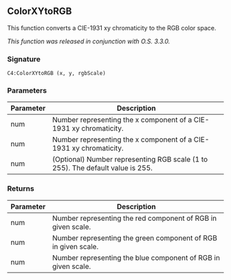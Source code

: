 
## ColorXYtoRGB
This function converts a CIE-1931 xy chromaticity to the RGB color space.


_This function was released in conjunction with O.S. 3.3.0._


### Signature

`C4:ColorXYtoRGB (x, y, rgbScale)`


### Parameters

| Parameter | Description |
| --- | --- |
| num | Number representing the x component of a CIE-1931 xy chromaticity.|
| num | Number representing the x component of a CIE-1931 xy chromaticity. |
| num | (Optional) Number representing RGB scale (1 to 255). The default value is 255. |


### Returns

| Parameter | Description |
| --- | --- |
| num | Number representing the red component of RGB in given scale. |
| num | Number representing the green component of RGB in given scale. |
| num | Number representing the blue component of RGB in given scale. |
